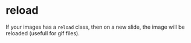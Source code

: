 # reload

If your images has a `reload` class, then on a new slide, the image will be reloaded (usefull for gif files).

